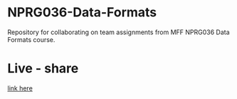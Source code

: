 # NPRG036-Data-Formats
Repository for collaborating on team assignments from MFF NPRG036 Data Formats course.

# Live - share
[link here](https://prod.liveshare.vsengsaas.visualstudio.com/join?5F5D1FA1E4F2F0689D8EC9B402E862B08F59)